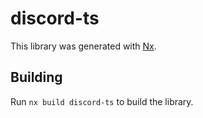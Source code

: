 # discord-ts

This library was generated with [Nx](https://nx.dev).

## Building

Run `nx build discord-ts` to build the library.
